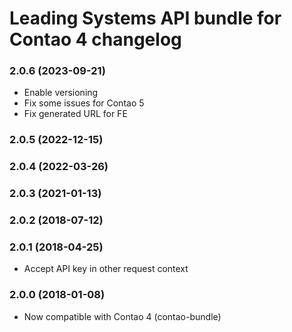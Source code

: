Leading Systems API bundle for Contao 4 changelog
===========================================

### 2.0.6 (2023-09-21)
 * Enable versioning
 * Fix some issues for Contao 5
 * Fix generated URL for FE

### 2.0.5 (2022-12-15)

### 2.0.4 (2022-03-26)

### 2.0.3 (2021-01-13)

### 2.0.2 (2018-07-12)

### 2.0.1 (2018-04-25)
 * Accept API key in other request context

### 2.0.0 (2018-01-08)
 * Now compatible with Contao 4 (contao-bundle)
